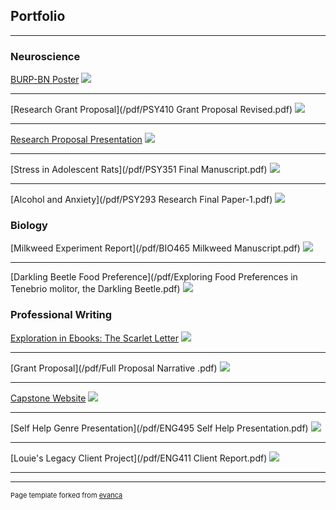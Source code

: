 ## Portfolio

---

### Neuroscience 

[BURP-BN Poster](/pdf/DATKO_Hinklefinal.pdf)
<img src="images/IMG-2612.jpg?raw=true"/>

---
[Research Grant Proposal](/pdf/PSY410 Grant Proposal Revised.pdf)
<img src="images/alina-grubnyak-tEVGmMaPFXk-unsplash-cropped.jpg?raw=true"/>

---
[Research Proposal Presentation](https://1drv.ms/b/s!AiohIVjc79L6vDT6vk-KqESyRUMu)
<img src="images/Lab_mouse_mg_3213.jpg?raw=true"/>

---
[Stress in Adolescent Rats](/pdf/PSY351 Final Manuscript.pdf)
<img src="images/Lab_mouse_mg_3213.jpg?raw=true"/>

---
[Alcohol and Anxiety](/pdf/PSY293 Research Final Paper-1.pdf)
<img src="images/matthieu-joannon-6ciLddToTgM-unsplash.jpg?raw=true"/>

### Biology

[Milkweed Experiment Report](/pdf/BIO465 Milkweed Manuscript.pdf)
<img src="images/IMG-0376.jpg?raw=true"/>

---
[Darkling Beetle Food Preference](/pdf/Exploring Food Preferences in Tenebrio molitor, the Darkling Beetle.pdf)
<img src="images/IMG-0195.jpg?raw=true"/>

### Professional Writing

[Exploration in Ebooks: The Scarlet Letter](https://github.com/timlockridge/digpub-the-scarlet-letter)
<img src="/images/lauris-rozentals-RyKLUffUhVM-unsplash.jpg?raw=true"/>

---
[Grant Proposal](/pdf/Full Proposal Narrative .pdf)
<img src="images/after_breast_cancer_logo.png?raw=true"/>

---
[Capstone Website](http://www.historichopewellchurch.org/)
<img src="images/hhcbrochureimage.png?raw=true"/>

---
[Self Help Genre Presentation](/pdf/ENG495 Self Help Presentation.pdf)
<img src="images/selfhelptitleslide.png?raw=true"/>

---
[Louie's Legacy Client Project](/pdf/ENG411 Client Report.pdf)
<img src="images/LouiesLegacy-4color.png?raw=true"/>

---




---
<p style="font-size:11px">Page template forked from <a href="https://github.com/evanca/quick-portfolio">evanca</a></p>
<!-- Remove above link if you don't want to attibute -->
